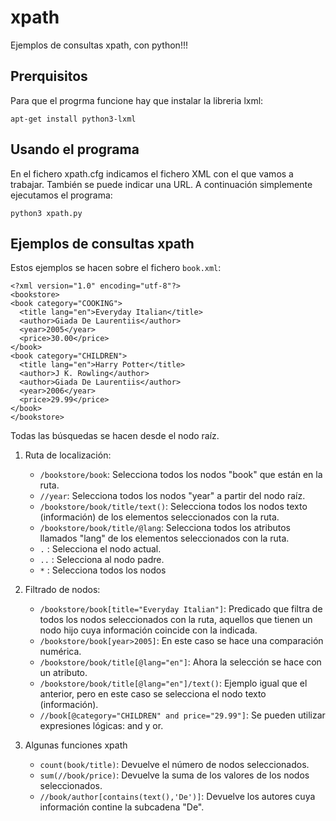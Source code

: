 # xpath

Ejemplos de consultas xpath, con python!!!

## Prerquisitos

Para que el progrma funcione hay que instalar la libreria lxml:

	apt-get install python3-lxml

## Usando el programa

En el fichero xpath.cfg indicamos el fichero XML con el que vamos a trabajar. También se puede indicar una URL. A continuación simplemente ejecutamos el programa:

	python3 xpath.py

## Ejemplos de consultas xpath

Estos ejemplos se hacen sobre el fichero `book.xml`:

	<?xml version="1.0" encoding="utf-8"?>
	<bookstore>
	<book category="COOKING">
	  <title lang="en">Everyday Italian</title>
	  <author>Giada De Laurentiis</author>
	  <year>2005</year>
	  <price>30.00</price>
	</book>
	<book category="CHILDREN">
	  <title lang="en">Harry Potter</title>
	  <author>J K. Rowling</author>
	  <author>Giada De Laurentiis</author>
	  <year>2006</year>
	  <price>29.99</price>
	</book>
	</bookstore>

Todas las búsquedas se hacen desde el nodo raíz.

1. Ruta de localización:

	* `/bookstore/book`: Selecciona todos los nodos "book" que están en la ruta.
	* `//year`: Selecciona todos los nodos "year" a partir del nodo raíz.
	* `/bookstore/book/title/text()`: Selecciona todos los nodos texto (información) de los elementos seleccionados con la ruta.
	* `/bookstore/book/title/@lang`: Selecciona todos los atributos llamados "lang" de los elementos seleccionados con la ruta.
	* `.` : Selecciona el nodo actual.
	* `..` : Selecciona al nodo padre.
	* `*` : Selecciona todos los nodos

2. Filtrado de nodos:

	* `/bookstore/book[title="Everyday Italian"]`: Predicado que filtra de todos los nodos seleccionados con la ruta, aquellos que tienen un nodo hijo cuya información coincide con la indicada.
	* `/bookstore/book[year>2005]`: En este caso se hace una comparación numérica.
	* `/bookstore/book/title[@lang="en"]`: Ahora la selección se hace con un atributo.
	* `/bookstore/book/title[@lang="en"]/text()`: Ejemplo igual que el anterior, pero en este caso se selecciona el nodo texto (información).
	* `//book[@category="CHILDREN" and price="29.99"]`: Se pueden utilizar expresiones lógicas: and y or.

3. Algunas funciones xpath

	* `count(book/title)`: Devuelve el número de nodos seleccionados.
	* `sum(//book/price)`: Devuelve la suma de los valores de los nodos seleccionados.
	* `//book/author[contains(text(),'De')]`: Devuelve los autores cuya información contine la subcadena "De".

